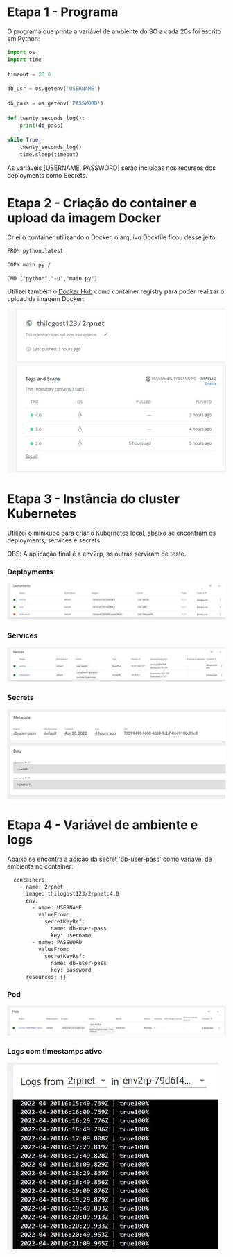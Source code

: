 # Etapa 1 - Programa 

O programa que printa a variável de ambiente do SO a cada 20s foi escrito em Python:

```python
import os
import time

timeout = 20.0
 
db_usr = os.getenv('USERNAME')
 
db_pass = os.getenv('PASSWORD')

def twenty_seconds_log():
    print(db_pass)    

while True:
    twenty_seconds_log()
    time.sleep(timeout)
```

As variáveis [USERNAME, PASSWORD] serão incluídas nos recursos dos deployments como Secrets.

# Etapa 2 - Criação do container e upload da imagem Docker

Criei o container utilizando o Docker, o arquivo Dockfile ficou desse jeito:

```Dockfile
FROM python:latest

COPY main.py /

CMD ["python","-u","main.py"]
``` 

Utilizei também o [Docker Hub](https://hub.docker.com/repository/docker/thilogost123/2rpnet) como container registry para poder realizar o upload da imagem Docker: 

![](images/dockerhub.JPG)

# Etapa 3 - Instância do cluster Kubernetes

Utilizei o [minikube](https://minikube.sigs.k8s.io/docs/start/) para criar o Kubernetes local, abaixo se encontram os deployments, services e secrets:

OBS: A aplicação final é a env2rp, as outras serviram de teste.

### Deployments

![](images/deployments.JPG)

### Services

![](images/services.JPG)

### Secrets

![](images/secrets.JPG)

# Etapa 4 - Variável de ambiente e logs

Abaixo se encontra a adição da secret 'db-user-pass' como variável de ambiente no container:

      containers:
        - name: 2rpnet
          image: thilogost123/2rpnet:4.0
          env:
            - name: USERNAME
              valueFrom:
                secretKeyRef:
                  name: db-user-pass
                  key: username
            - name: PASSWORD
              valueFrom:
                secretKeyRef:
                  name: db-user-pass
                  key: password
          resources: {}

### Pod

![](images/pod.JPG)

### Logs com timestamps ativo

![](images/logs.JPG)
